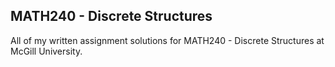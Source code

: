 ## MATH240 - Discrete Structures

All of my written assignment solutions for MATH240 - Discrete Structures
at McGill University.
